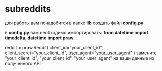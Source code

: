 # subreddits

для работы вам понадобится в папке **lib** создать файл **config.py**


в **config.py** вам необходимо импортировать: 
**from datetime import timedelta, datetime**
**import praw**


reddit = praw.Reddit(
    client_id="your_client_id",
    client_secret="your_client_id",
    user_agent="your_user_agent"
    )
замените "your_client_id", "your_client_id", "your_user_agent" на ваши данные из полученного API

